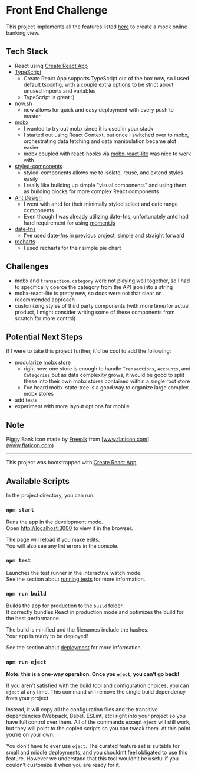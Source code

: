# Front End Challenge

This project implements all the features listed [here](https://github.com/poweredbygrow/front-end-challenge#functional-requirements) to create a mock online banking view.

## Tech Stack

- React using [Create React App](https://github.com/facebook/create-react-app)
- [TypeScript](https://github.com/Microsoft/TypeScript)
  - Create React App supports TypeScript out of the box now, so I used default tsconfig, with a couple extra options to be strict about unused imports and variables
  - TypeScript is great :)
- [now.sh](https://zeit.co/now)
  - now allows for quick and easy deployment with every push to master
- [mobx](https://github.com/mobxjs/mobx)
  - I wanted to try out mobx since it is used in your stack
  - I started out using React Context, but once I switched over to mobx, orchestrating data fetching and data manipulation became alot easier
  - mobx coupled with react-hooks via [mobx-react-lite](https://github.com/mobxjs/mobx-react-lite) was nice to work with
- [styled-components](https://github.com/styled-components)
  - styled-components allows me to isolate, reuse, and extend styles easily
  - I really like building up simple "visual components" and using them as building blocks for more complex React components
- [Ant Design](https://github.com/ant-design/ant-design)
  - I went with antd for their minimally styled select and date range components
  - Even though I was already utilizing date-fns, unfortunately antd had hard requirement for using [moment.js](https://github.com/moment/moment/)
- [date-fns](https://github.com/date-fns/date-fns)
  - I've used date-fns in previous project, simple and straight forward
- [recharts](https://github.com/recharts/recharts)
  - I used recharts for their simple pie chart

## Challenges

- mobx and `transaction.category` were not playing well together, so I had to specifically coerce the category from the API json into a string
- mobx-react-lite is pretty new, so docs were not that clear on recommended approach
- customizing styles of third party components (with more time/for actual product, I might consider writing some of these components from scratch for more control)

## Potential Next Steps

If I were to take this project further, it'd be cool to add the following:

- modularize mobx store
  - right now, one store is enough to handle `Transactions`, `Accounts`, and `Categories` but as data complexity grows, it would be good to split these into their own mobx stores contained within a single root store
  - I've heard mobx-state-tree is a good way to organize large complex mobx stores
- add tests
- experiment with more layout options for mobile

## Note

Piggy Bank icon made by [Freepik](www.freepik.com) from [www.flaticon.com](www.flaticon.com)

---

This project was bootstrapped with [Create React App](https://github.com/facebook/create-react-app).

## Available Scripts

In the project directory, you can run:

### `npm start`

Runs the app in the development mode.<br>
Open [http://localhost:3000](http://localhost:3000) to view it in the browser.

The page will reload if you make edits.<br>
You will also see any lint errors in the console.

### `npm test`

Launches the test runner in the interactive watch mode.<br>
See the section about [running tests](https://facebook.github.io/create-react-app/docs/running-tests) for more information.

### `npm run build`

Builds the app for production to the `build` folder.<br>
It correctly bundles React in production mode and optimizes the build for the best performance.

The build is minified and the filenames include the hashes.<br>
Your app is ready to be deployed!

See the section about [deployment](https://facebook.github.io/create-react-app/docs/deployment) for more information.

### `npm run eject`

**Note: this is a one-way operation. Once you `eject`, you can’t go back!**

If you aren’t satisfied with the build tool and configuration choices, you can `eject` at any time. This command will remove the single build dependency from your project.

Instead, it will copy all the configuration files and the transitive dependencies (Webpack, Babel, ESLint, etc) right into your project so you have full control over them. All of the commands except `eject` will still work, but they will point to the copied scripts so you can tweak them. At this point you’re on your own.

You don’t have to ever use `eject`. The curated feature set is suitable for small and middle deployments, and you shouldn’t feel obligated to use this feature. However we understand that this tool wouldn’t be useful if you couldn’t customize it when you are ready for it.
